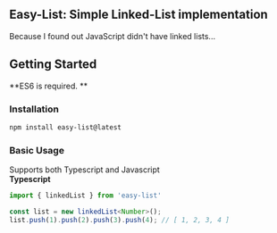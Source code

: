 ## **Easy-List**: Simple Linked-List implementation
Because I found out JavaScript didn't have linked lists...  
## Getting Started
**ES6 is required. **  
### Installation  
```bash
npm install easy-list@latest
```
### Basic Usage
Supports both Typescript and Javascript  
**Typescript**
```typescript
import { linkedList } from 'easy-list'

const list = new linkedList<Number>();
list.push(1).push(2).push(3).push(4); // [ 1, 2, 3, 4 ]
```
